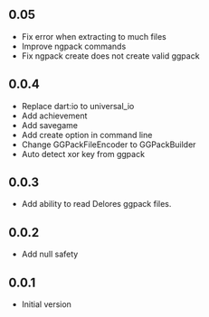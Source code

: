 ## 0.05

* Fix error when extracting to much files
* Improve ngpack commands
* Fix ngpack create does not create valid ggpack

## 0.0.4

* Replace dart:io to universal_io
* Add achievement
* Add savegame
* Add create option in command line
* Change GGPackFileEncoder to GGPackBuilder
* Auto detect xor key from ggpack

## 0.0.3

* Add ability to read Delores ggpack files.

## 0.0.2

* Add null safety

## 0.0.1

* Initial version 
